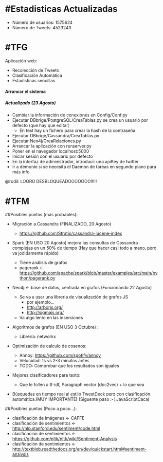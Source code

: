 #Estadisticas Actualizadas
===
* Número de usuarios: 1575624
* Número de Tweets: 4523243


#TFG
===
Aplicación web:
* Recolección de Tweets
* Clasificación Automática
* Estadisticas sencillas

#### Arrancar el sistema
##### Actualizado (23 Agosto)
* Cambiar la información de conexiones en Config/Conf.py
* Ejecutar DBbrige/PostgreSQL/CreaTablas.py se crea un usuario por defecto (que hay que editar)
	* En test hay un fichero para crear la hash de la contraseña
* Ejecutar DBbrige/Cassandra/CreaTablas.py
* Ejecutar Neo4j/CreaRelaciones.py
* Arrancar la aplicación con runserver.py
* Poner en el navegador localhost:5000
* Iniciar sesión con el usuario por defecto
* En la interfaz de administrador, introducir una apiKey de twitter
* Ir a demonio si se necesita el Daemon de tareas en segundo plano para más info

@rodil: LOGRO DESBLOQUEADOOOOOOO!!!!! 


#TFM
===
##Posibles puntos (más probables):
* Migración a Cassandra (FINALIZADO, 20 Agosto)
	* https://github.com/Stratio/cassandra-lucene-index

* Spark (EN USO 20 Agosto) mejora las consultas de Cassandra complejas en un 50% de tiempo (Hay que hacer casi todo a mano, pero va jodidamente rápido)
	* Tiene análisis de grafos
	* pagerank <- https://github.com/apache/spark/blob/master/examples/src/main/python/pagerank.py

* Neo4j <- base de datos, centrada en grafos (Funcionando 22 Agosto)
	* Se va a usar una libreria de visualización de grafos JS
		* por ejemplo...
		* http://arborjs.org/
		* http://sigmajs.org/
	* Va algo lento en las inserciones

* Algoritmos de grafos (EN USO 3 Octubre) :
	* Librería: networkx

* Optimización de calculo de cosenos:
	* Annoy: https://github.com/spotify/annoy
	* Velocidad: 1s vs 2-3 minutos antes
	* TODO: Comprobar que los resultados son iguales

* Mejores clasificadores para texto:
	* Que le follen a tf-idf, Paragraph vector (doc2vec) + lo que sea


* Búsquedas en tiempo real al estilo TweetDeck pero con clasificación automática.(MUY IMPORTANTE) (Siguente paso :-( JavaScriptCaca)

##Posibles puntos (Poco a poco...):
* clasificación de imágenes <- CAFFE
* clasificación de sentimientos <- http://nlp.stanford.edu/sentiment/code.html
* clasificación de sentimientos <- https://github.com/nltk/nltk/wiki/Sentiment-Analysis
* clasificación de sentimientos <- http://textblob.readthedocs.org/en/dev/quickstart.html#sentiment-analysis




